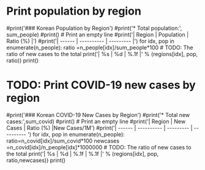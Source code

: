 # Print population by region
#print('### Korean Population by Region')
#print('* Total population:', sum_people)
#print() # Print an empty line
#print('| Region | Population | Ratio (%) |')
#print('| ------ | ---------- | --------- |')
for idx, pop in enumerate(n_people):
    ratio =n_people[idx]/sum_people*100 # TODO: The ratio of new cases to the total
    print('| %s | %d | %.1f |' % (regions[idx], pop, ratio))
print()
 
# TODO: Print COVID-19 new cases by region
#print('### Korean COVID-19 New Cases by Region')
#print('* Total new cases:',sum_covid)
#print() # Print an empty line
#print('| Region | New Cases  | Ratio (%) |New Cases/1M')
#print('| ------ | ---------- | --------- | ---------- ') 
for idx, pop in enumerate(n_people):
    ratio=n_covid[idx]/sum_covid*100
    newcases =n_covid[idx]/n_people[idx]*1000000 # TODO: The ratio of new cases to the total
    print('| %s | %d | %.1f | %.1f |' % (regions[idx], pop, ratio,newcases))
print()

